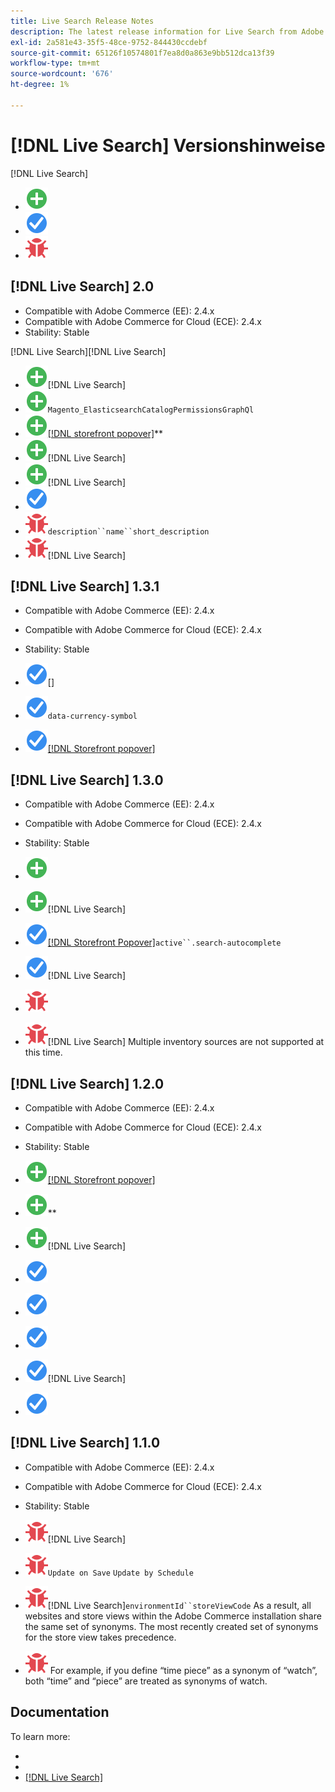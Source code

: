 ```yaml
---
title: Live Search Release Notes
description: The latest release information for Live Search from Adobe Commerce.
exl-id: 2a581e43-35f5-48ce-9752-844430ccdebf
source-git-commit: 65126f10574801f7ea8d0a863e9bb512dca13f39
workflow-type: tm+mt
source-wordcount: '676'
ht-degree: 1%

---
```


# [!DNL Live Search] Versionshinweise

[!DNL Live Search]

* ![](../assets/new.svg)
* ![](../assets/fix.svg)
* ![](../assets/bug.svg)

## [!DNL Live Search] 2.0

* Compatible with Adobe Commerce (EE): 2.4.x
* Compatible with Adobe Commerce for Cloud (ECE): 2.4.x
* Stability: Stable

[!DNL Live Search][!DNL Live Search]

* ![](../assets/new.svg)[!DNL Live Search]
* ![](../assets/new.svg)`Magento_ElasticsearchCatalogPermissionsGraphQl`
* ![](../assets/new.svg)[[!DNL storefront popover]](quick-tour.md)**
* ![](../assets/new.svg)[](https://developer.adobe.com/commerce/pwa-studio/)[!DNL Live Search]
* ![](../assets/new.svg)[!DNL Live Search]
* ![](../assets/fix.svg)[](https://docs.magento.com/user-guide/catalog/search-advanced.html)
* ![](../assets/bug.svg)[](https://devdocs.magento.com/guides/v2.4/graphql)`description``name``short_description`
* ![](../assets/bug.svg)[!DNL Live Search][](https://devdocs.magento.com/shared-services/storefront-events-sdk.html)

## [!DNL Live Search] 1.3.1

* Compatible with Adobe Commerce (EE): 2.4.x
* Compatible with Adobe Commerce for Cloud (ECE): 2.4.x
* Stability: Stable

* ![](../assets/fix.svg)[](https://docs.magento.com/user-guide/stores/attributes-input-types.html)[]
* ![](../assets/fix.svg)[](https://docs.magento.com/user-guide/stores/currency-symbols.html)`data-currency-symbol`
* ![](../assets/fix.svg)[[!DNL Storefront popover]](storefront-popover.md)[](https://docs.magento.com/user-guide/catalog/product-price-special.html)

## [!DNL Live Search] 1.3.0

* Compatible with Adobe Commerce (EE): 2.4.x
* Compatible with Adobe Commerce for Cloud (ECE): 2.4.x
* Stability: Stable

* ![](../assets/new.svg)[](performance.md)
* ![](../assets/new.svg)[!DNL Live Search][](https://devdocs.magento.com/shared-services/storefront-events-sdk.html)
* ![](../assets/fix.svg)[[!DNL Storefront Popover]](https://devdocs.magento.com/live-search/storefront-popover.html)`active``.search-autocomplete`
* ![](../assets/fix.svg)[](https://docs.magento.com/user-guide/marketing/search-terms-popular.html)[!DNL Live Search]
* ![](../assets/bug.svg)
* ![](../assets/bug.svg)[!DNL Live Search][](https://docs.magento.com/user-guide/catalog/inventory-sources.html)[](https://docs.magento.com/user-guide/catalog/inventory-stock.html) Multiple inventory sources are not supported at this time.

## [!DNL Live Search] 1.2.0

* Compatible with Adobe Commerce (EE): 2.4.x
* Compatible with Adobe Commerce for Cloud (ECE): 2.4.x
* Stability: Stable

* ![](../assets/new.svg)[[!DNL Storefront popover]](storefront-popover.md)
* ![](../assets/new.svg)**
* ![](../assets/new.svg)[!DNL Live Search]
* ![](../assets/fix.svg)
* ![](../assets/fix.svg)
* ![](../assets/fix.svg)
* ![](../assets/fix.svg)[!DNL Live Search]
* ![](../assets/fix.svg)

## [!DNL Live Search] 1.1.0

* Compatible with Adobe Commerce (EE): 2.4.x
* Compatible with Adobe Commerce for Cloud (ECE): 2.4.x
* Stability: Stable

* ![](../assets/bug.svg)[!DNL Live Search][](https://docs.magento.com/user-guide/stores/currency-configuration.html)
* ![](../assets/bug.svg)`Update on Save` [](https://docs.magento.com/user-guide/system/index-management.html)`Update by Schedule`
* ![](../assets/bug.svg)[!DNL Live Search]`environmentId``storeViewCode` As a result, all websites and store views within the Adobe Commerce installation share the same set of synonyms. The most recently created set of synonyms for the store view takes precedence.
* ![](../assets/bug.svg) For example, if you define “time piece” as a synonym of “watch”, both “time” and “piece” are treated as synonyms of watch.

## Documentation

To learn more:

* [](https://devdocs.magento.com/)
* [](https://docs.magento.com/user-guide/)
* [[!DNL Live Search] ](https://marketplace.magento.com/magento-live-search.html)
